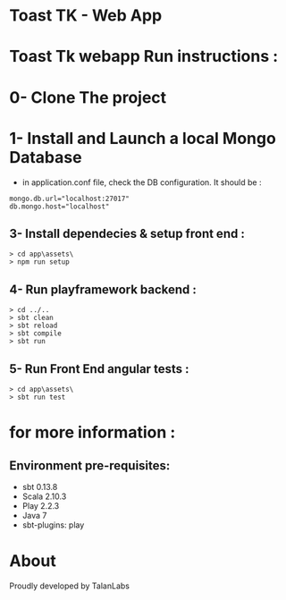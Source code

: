 Toast TK - Web App 
=======

# Toast Tk webapp Run instructions :

# 0- Clone The project
# 1- Install and Launch a local Mongo Database
* in application.conf file, check the DB configuration. It should be :

```
mongo.db.url="localhost:27017"
db.mongo.host="localhost"
```

## 3- Install dependecies & setup front end : 

```
> cd app\assets\
> npm run setup
```

## 4- Run playframework backend : 

```
> cd ../..
> sbt clean 
> sbt reload 
> sbt compile 
> sbt run
```

## 5- Run Front End angular tests :

```
> cd app\assets\
> sbt run test
```


# for more information :

## Environment pre-requisites:
- sbt 0.13.8
- Scala 2.10.3
- Play 2.2.3
- Java 7
- sbt-plugins: play

# About
Proudly developed by TalanLabs